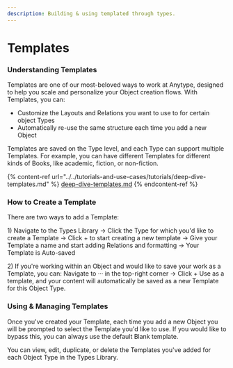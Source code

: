 ```yaml
---
description: Building & using templated through types.
---
```


# Templates

### Understanding Templates

Templates are one of our most-beloved ways to work at Anytype, designed to help you scale and personalize your Object creation flows. With Templates, you can:

* Customize the Layouts and Relations you want to use to for certain object Types
* Automatically re-use the same structure each time you add a new Object

Templates are saved on the Type level, and each Type can support multiple Templates. For example, you can have different Templates for different kinds of Books, like academic, fiction, or non-fiction.&#x20;

{% content-ref url="../../tutorials-and-use-cases/tutorials/deep-dive-templates.md" %}
[deep-dive-templates.md](../../tutorials-and-use-cases/tutorials/deep-dive-templates.md)
{% endcontent-ref %}

### How to Create a Template

There are two ways to add a Template:&#x20;

1\) Navigate to the Types Library → Click the Type for which you'd like to create a Template → Click + to start creating a new template → Give your Template a name and start adding Relations and formatting → Your Template is Auto-saved

2\) If you're working within an Object and would like to save your work as a Template, you can: Navigate to ··· in the top-right corner → Click + Use as a template, and your content will automatically be saved as a new Template for this Object Type.

### Using & Managing Templates

Once you've created your Template, each time you add a new Object you will be prompted to select the Template you'd like to use. If you would like to bypass this, you can always use the default Blank template.

You can view, edit, duplicate, or delete the Templates you've added for each Object Type in the Types Library.
